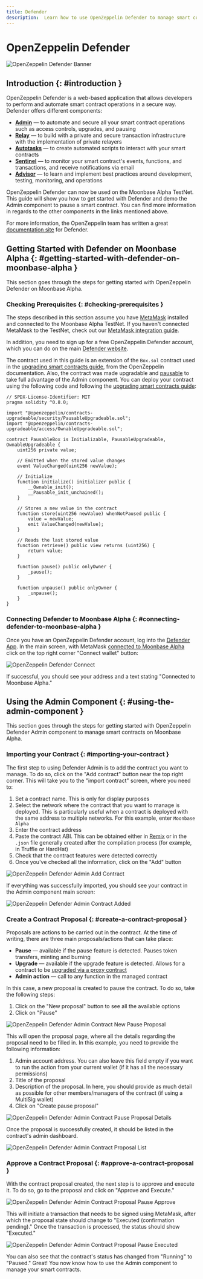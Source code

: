 ```yaml
---
title: Defender
description:  Learn how to use OpenZeppelin Defender to manage smart contracts securely on Moonbeam, thanks to its Ethereum compatibility features
---
```


# OpenZeppelin Defender

![OpenZeppelin Defender Banner](/images/openzeppelin/ozdefender-banner.png)

## Introduction {: #introduction } 

OpenZeppelin Defender is a web-based application that allows developers to perform and automate smart contract operations in a secure way. Defender offers different components:

 - [**Admin**](https://docs.openzeppelin.com/defender/admin) — to automate and secure all your smart contract operations such as access controls, upgrades, and pausing
 - [**Relay**](https://docs.openzeppelin.com/defender/relay) — to build with a private and secure transaction infrastructure with the implementation of private relayers
 - [**Autotasks**](https://docs.openzeppelin.com/defender/autotasks) — to create automated scripts to interact with your smart contracts
 - [**Sentinel**](https://docs.openzeppelin.com/defender/sentinel) — to monitor your smart contract's events, functions, and transactions, and receive notifications via email
 - [**Advisor**](https://docs.openzeppelin.com/defender/advisor) — to learn and implement best practices around development, testing, monitoring, and operations

OpenZeppelin Defender can now be used on the Moonbase Alpha TestNet. This guide will show you how to get started with Defender and demo the Admin component to pause a smart contract. You can find more information in regards to the other components in the links mentioned above.

For more information, the OpenZeppelin team has written a great [documentation site](https://docs.openzeppelin.com/defender/) for Defender.

## Getting Started with Defender on Moonbase Alpha {: #getting-started-with-defender-on-moonbase-alpha } 

This section goes through the steps for getting started with OpenZeppelin Defender on Moonbase Alpha.
 
### Checking Prerequisites {: #checking-prerequisites } 

The steps described in this section assume you have [MetaMask](https://metamask.io/) installed and connected to the Moonbase Alpha TestNet. If you haven't connected MetaMask to the TestNet, check out our [MetaMask integration guide](/integrations/wallets/metamask/).

In addition, you need to sign up for a free OpenZeppelin Defender account, which you can do on the main [Defender website](https://defender.openzeppelin.com/).

The contract used in this guide is an extension of the `Box.sol` contract used in the [upgrading smart contracts guide](https://docs.openzeppelin.com/learn/upgrading-smart-contracts), from the OpenZeppelin documentation. Also, the contract was made upgradable and [pausable](https://docs.openzeppelin.com/contracts/4.x/api/security#Pausable) to take full advantage of the Admin component. You can deploy your contract using the following code and following the [upgrading smart contracts guide](https://docs.openzeppelin.com/learn/upgrading-smart-contracts):

```solidity
// SPDX-License-Identifier: MIT
pragma solidity ^0.8.0;

import "@openzeppelin/contracts-upgradeable/security/PausableUpgradeable.sol";
import "@openzeppelin/contracts-upgradeable/access/OwnableUpgradeable.sol";

contract PausableBox is Initializable, PausableUpgradeable, OwnableUpgradeable {
    uint256 private value;
 
    // Emitted when the stored value changes
    event ValueChanged(uint256 newValue);

    // Initialize
    function initialize() initializer public {
        __Ownable_init();
        __Pausable_init_unchained();
    }
 
    // Stores a new value in the contract
    function store(uint256 newValue) whenNotPaused public {
        value = newValue;
        emit ValueChanged(newValue);
    }
 
    // Reads the last stored value
    function retrieve() public view returns (uint256) {
        return value;
    }
    
    function pause() public onlyOwner {
        _pause();
    }

    function unpause() public onlyOwner {
        _unpause();
    }
}
```

### Connecting Defender to Moonbase Alpha {: #connecting-defender-to-moonbase-alpha } 

Once you have an OpenZeppelin Defender account, log into the [Defender App](https://defender.openzeppelin.com/). In the main screen, with MetaMask [connected to Moonbase Alpha](/getting-started/moonbase/metamask/) click on the top right corner "Connect wallet" button:

![OpenZeppelin Defender Connect](/images/openzeppelin/ozdefender-images1.png)

If successful, you should see your address and a text stating "Connected to Moonbase Alpha."

## Using the Admin Component {: #using-the-admin-component } 

This section goes through the steps for getting started with OpenZeppelin Defender Admin component to manage smart contracts on Moonbase Alpha.

### Importing your Contract {: #importing-your-contract } 

The first step to using Defender Admin is to add the contract you want to manage. To do so, click on the "Add contract" button near the top right corner. This will take you to the "import contract" screen, where you need to:

 1. Set a contract name. This is only for display purposes
 2. Select the network where the contract that you want to manage is deployed. This is particularly useful when a contract is deployed with the same address to multiple networks. For this example, enter `Moonbase Alpha`
 3. Enter the contract address
 4. Paste the contract ABI. This can be obtained either in [Remix](/integrations/remix/) or in the `.json` file generally created after the compilation process (for example, in Truffle or HardHat)
 5. Check that the contract features were detected correctly
 6. Once you've checked all the information, click on the "Add" button

![OpenZeppelin Defender Admin Add Contract](/images/openzeppelin/ozdefender-images2.png)

If everything was successfully imported, you should see your contract in the Admin component main screen:

![OpenZeppelin Defender Admin Contract Added](/images/openzeppelin/ozdefender-images3.png)

### Create a Contract Proposal {: #create-a-contract-proposal } 

Proposals are actions to be carried out in the contract. At the time of writing, there are three main proposals/actions that can take place:

- **Pause** — available if the pause feature is detected. Pauses token transfers, minting and burning
- **Upgrade** — available if the upgrade feature is detected. Allows for a contract to be [upgraded via a proxy contract](https://docs.openzeppelin.com/learn/upgrading-smart-contracts)
- **Admin action** — call to any function in the managed contract

In this case, a new proposal is created to pause the contract. To do so, take the following steps:

 1. Click on the "New proposal" button to see all the available options
 2. Click on "Pause"

![OpenZeppelin Defender Admin Contract New Pause Proposal](/images/openzeppelin/ozdefender-images4.png)

This will open the proposal page, where all the details regarding the proposal need to be filled in. In this example, you need to provide the following information:

 1. Admin account address. You can also leave this field empty if you want to run the action from your current wallet (if it has all the necessary permissions)
 2. Title of the proposal
 3. Description of the proposal. In here, you should provide as much detail as possible for other members/managers of the contract (if using a MultiSig wallet)
 4. Click on "Create pause proposal"

![OpenZeppelin Defender Admin Contract Pause Proposal Details](/images/openzeppelin/ozdefender-images5.png)

Once the proposal is successfully created, it should be listed in the contract's admin dashboard.

![OpenZeppelin Defender Admin Contract Proposal List](/images/openzeppelin/ozdefender-images6.png)

### Approve a Contract Proposal {: #approve-a-contract-proposal } 

With the contract proposal created, the next step is to approve and execute it. To do so, go to the proposal and click on "Approve and Execute." 

![OpenZeppelin Defender Admin Contract Proposal Pause Approve](/images/openzeppelin/ozdefender-images7.png)


This will initiate a transaction that needs to be signed using MetaMask, after which the proposal state should change to "Executed (confirmation pending)." Once the transaction is processed, the status should show "Executed."

![OpenZeppelin Defender Admin Contract Proposal Pause Executed](/images/openzeppelin/ozdefender-images8.png)

You can also see that the contract's status has changed from "Running" to "Paused." Great! You now know how to use the Admin component to manage your smart contracts. 